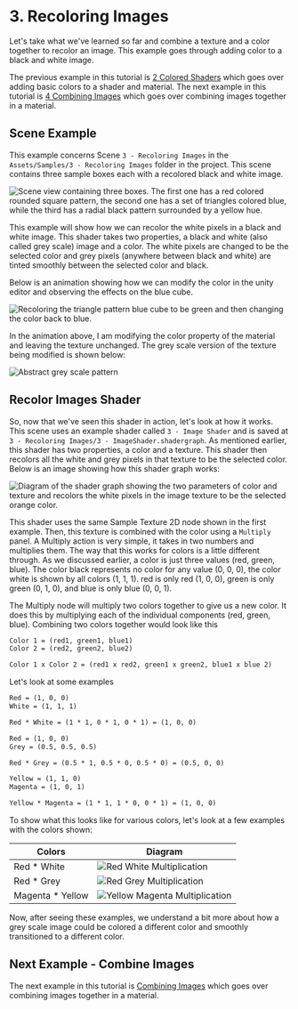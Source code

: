 # 3. Recoloring Images

Let's take what we've learned so far and combine a texture and a
color together to recolor an image. This example goes
through adding color to a black and white image.

The previous example in this tutorial is
[2 Colored Shaders](2.ColoredShaders.md) which goes over adding basic colors to a
shader and material. The next example in this tutorial is [4 Combining Images](4.CombiningImages.md) which goes over
combining images together in a material.

## Scene Example

This example concerns Scene `3 - Recoloring Images`
in the `Assets/Samples/3 - Recoloring Images`
folder in the project. This scene contains
three sample boxes each with a recolored black and white image.

![Scene view containing three boxes. The first one has
a red colored rounded square pattern, the second one has a set of
triangles colored blue, while the third has a radial
black pattern surrounded by a yellow hue.](imgs/Scene-3.png)

This example will show how we can recolor the white pixels
in a black and white image. This shader takes two properties,
a black and white (also called grey scale) image and a color.
The white pixels are changed to be the selected color and
grey pixels (anywhere between black and white) are tinted
smoothly between the selected color and black.

Below is an animation showing how we can modify the color
in the unity editor and observing the effects on the blue
cube.

![Recoloring the triangle pattern blue cube to be green
  and then changing the color back to blue.](imgs/3-RecolorTriangles-small.gif)

In the animation above, I am modifying the color property
of the material and leaving the texture unchanged. The
grey scale version of the texture being modified is shown below:

![Abstract grey scale pattern](imgs/greyscale%20abstract%20patterns.png)

## Recolor Images Shader

So, now that we've seen this shader in action, let's look at
how it works. This scene uses an example shader called
`3 - Image Shader` and is saved at
`3 - Recoloring Images/3 - ImageShader.shadergraph`. As mentioned earlier,
this shader has two properties, a color and a texture. This shader then
recolors all the white and grey pixels in that texture to be the
selected color. Below is an image showing how this shader graph works:

![Diagram of the shader graph showing the two parameters of color and
texture and recolors the white pixels in the image
texture to be the selected orange color.](imgs/3-RecolorImageShader.png)

This shader uses the same Sample Texture 2D node shown in the first example.
Then, this texture is combined with the
color using a `Multiply` panel.
A Multiply action is very simple, it takes in two numbers and multiplies
them. The way that this works for colors is a
little different through. As we discussed earlier, a color is just three
values (red, green, blue). The color black
represents no color for any value (0, 0, 0), the color white is shown by
all colors (1, 1, 1). red is only red (1, 0,
0), green is only green (0, 1, 0), and blue is only blue (0, 0, 1).

The Multiply node will multiply two colors together to give us a new color.
It does this by multiplying each of the
individual components (red, green, blue). Combining two colors together
would look like this

```txt
Color 1 = (red1, green1, blue1)
Color 2 = (red2, green2, blue2)

Color 1 x Color 2 = (red1 x red2, green1 x green2, blue1 x blue 2)
```

Let's look at some examples

```txt
Red = (1, 0, 0)
White = (1, 1, 1)

Red * White = (1 * 1, 0 * 1, 0 * 1) = (1, 0, 0)
```

```txt
Red = (1, 0, 0)
Grey = (0.5, 0.5, 0.5)

Red * Grey = (0.5 * 1, 0.5 * 0, 0.5 * 0) = (0.5, 0, 0)
```

```txt
Yellow = (1, 1, 0)
Magenta = (1, 0, 1)

Yellow * Magenta = (1 * 1, 1 * 0, 0 * 1) = (1, 0, 0)
```

To show what this looks like for various colors, let's look at a few
examples with the colors shown:

| Colors | Diagram |
|--------|---------|
| Red * White | ![Red White Multiplication](imgs/3-Multiply-RedWhite.png)|
| Red * Grey | ![Red Grey Multiplication](imgs/3-Multiply-RedGrey.png)|
| Magenta * Yellow| ![Yellow Magenta Multiplication](imgs/3-Multiply-YellowMagenta.png)|

Now, after seeing these examples, we understand a bit more about how a
grey scale image could be colored a different
color and smoothly transitioned to a different color.

## Next Example - Combine Images

The next example in this tutorial is [Combining Images](4.CombiningImages.md)
which goes over combining images together in a material.
